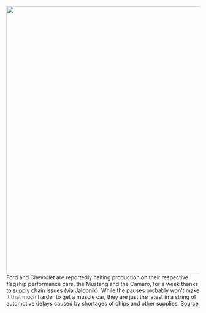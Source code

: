 <img src='https://cdn.vox-cdn.com/thumbor/uRwdT0OTMbkgo-z-Sme4YqieTfM=/0x0:6528x4352/1200x800/filters:focal(1704x2074:2748x3118)/cdn.vox-cdn.com/uploads/chorus_image/image/70719154/1235602272.0.jpg' width='700px' /><br/>
Ford and Chevrolet are reportedly halting production on their respective flagship performance cars, the Mustang and the Camaro, for a week thanks to supply chain issues (via Jalopnik). While the pauses probably won't make it that much harder to get a muscle car, they are just the latest in a string of automotive delays caused by shortages of chips and other supplies.
<a href='https://www.theverge.com/2022/4/6/23013377/ford-chevy-supply-chain-factory-halt-mustang-camaro'> Source <a/>